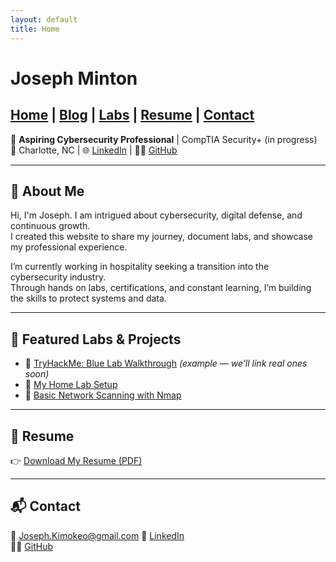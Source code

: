 ```yaml
---
layout: default
title: Home
---
```

# Joseph Minton

[Home](/) | [Blog](/blog/) | [Labs](/labs/) | [Resume](/Joseph_Minton_Resume.pdf) | [Contact](#contact)
---


🎯 **Aspiring Cybersecurity Professional** | CompTIA Security+ (in progress)  
📍 Charlotte, NC | 🌐 [LinkedIn]([https://www.linkedin.com/](https://www.linkedin.com/in/josephkdminton/)) | 🧑‍💻 [GitHub]([https://github.com/your-username](https://github.com/JosephMinton))

---

## 👋 About Me
Hi, I'm Joseph. I am intrigued about cybersecurity, digital defense, and continuous growth.  
I created this website to share my journey, document labs, and showcase my professional experience.  

I’m currently working in hospitality seeking a transition into the cybersecurity industry.  
Through hands on labs, certifications, and constant learning, I’m building the skills to protect systems and data.

---

## 🧪 Featured Labs & Projects
- 🔐 [TryHackMe: Blue Lab Walkthrough](#) *(example — we’ll link real ones soon)*  
- 🧰 [My Home Lab Setup](#)  
- 📝 [Basic Network Scanning with Nmap](#)

---

## 📄 Resume
👉 [Download My Resume (PDF)](Joseph_Minton_Resume.pdf)

---

## 📬 Contact
📧 Joseph.Kimokeo@gmail.com 
🔗 [LinkedIn](https://www.linkedin.com/)  
🧑‍💻 [GitHub](https://github.com/your-username)
